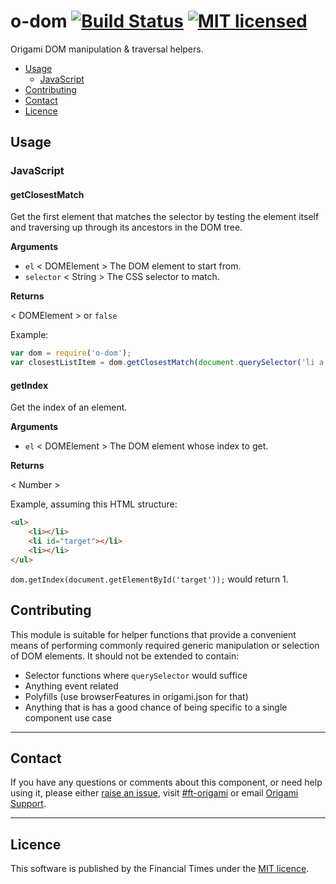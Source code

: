 # o-dom [![Build Status](https://circleci.com/gh/Financial-Times/o-dom.png?style=shield&circle-token=6ec89d992032f3ccbe4a85e6e5359857bf732502)](https://circleci.com/gh/Financial-Times/o-dom) [![MIT licensed](https://img.shields.io/badge/license-MIT-blue.svg)](#licence)

Origami DOM manipulation &amp; traversal helpers.

- [Usage](#usage)
	- [JavaScript](#javascript)
- [Contributing](#contributing)
- [Contact](#contact)
- [Licence](#licence)

## Usage

### JavaScript

#### getClosestMatch

Get the first element that matches the selector by testing the element itself and traversing up through its ancestors in the DOM tree.

__Arguments__

* `el` < DOMElement > The DOM element to start from.
* `selector` < String > The CSS selector to match.

__Returns__

< DOMElement > or `false`

Example:

```javascript
var dom = require('o-dom');
var closestListItem = dom.getClosestMatch(document.querySelector('li a'), 'li');
```

#### getIndex

Get the index of an element.

__Arguments__

* `el` < DOMElement > The DOM element whose index to get.

__Returns__

< Number >

Example, assuming this HTML structure:

```html
<ul>
	<li></li>
	<li id="target"></li>
	<li></li>
</ul>
```

`dom.getIndex(document.getElementById('target'));` would return 1.

## Contributing

This module is suitable for helper functions that provide a convenient means of performing commonly required generic manipulation or selection of DOM elements.  It should not be extended to contain:

* Selector functions where `querySelector` would suffice
* Anything event related
* Polyfills (use browserFeatures in origami.json for that)
* Anything that is has a good chance of being specific to a single component use case


---

## Contact

If you have any questions or comments about this component, or need help using it, please either [raise an issue](https://github.com/Financial-Times/o-dom/issues), visit [#ft-origami](https://financialtimes.slack.com/messages/ft-origami/) or email [Origami Support](mailto:origami-support@ft.com).

----

## Licence

This software is published by the Financial Times under the [MIT licence](http://opensource.org/licenses/MIT).
